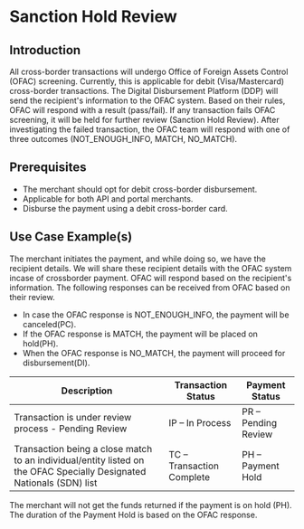 # Sanction Hold Review

## Introduction

All cross-border transactions will undergo Office of Foreign Assets Control (OFAC) screening. Currently, this is applicable for debit (Visa/Mastercard) cross-border transactions. The Digital Disbursement Platform (DDP) will send the recipient's information to the OFAC system. Based on their rules, OFAC will respond with a result (pass/fail). If any transaction fails OFAC screening, it will be held for further review (Sanction Hold Review). After investigating the failed transaction, the OFAC team will respond with one of three outcomes (NOT_ENOUGH_INFO, MATCH, NO_MATCH).


## Prerequisites 
 
- The merchant should opt for debit cross-border disbursement.
- Applicable for both API and portal merchants.
- Disburse the payment using a debit cross-border card.


## Use Case Example(s)

The merchant initiates the payment, and while doing so, we have the recipient details. We will share these recipient details with the OFAC system incase of crossborder payment. OFAC will respond based on the recipient's information. The following responses can be received from OFAC based on their review.

- In case the OFAC response is NOT_ENOUGH_INFO, the payment will be canceled(PC).
- If the OFAC response is MATCH, the payment will be placed on hold(PH).
- When the OFAC response is NO_MATCH, the payment will proceed for disbursement(DI).
	

| Description 	| Transaction Status	   | Payment Status 	|
|---------------|--------------------------|--------------------|
| Transaction is under review process - Pending Review | IP – In Process    | PR – Pending Review    |
| Transaction being a close match to an individual/entity listed on the OFAC Specially Designated Nationals (SDN) list | TC – Transaction Complete    | PH – Payment Hold     |

The merchant will not get the funds returned if the payment is on hold (PH). The duration of the Payment Hold is based on the OFAC response.
